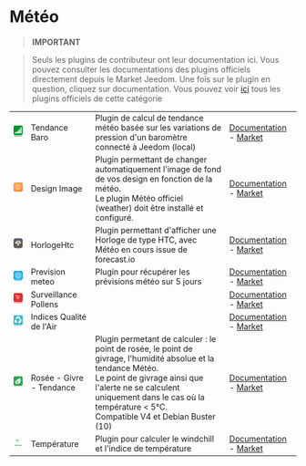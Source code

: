 
# Météo


>**IMPORTANT**

>Seuls les plugins de contributeur ont leur documentation ici. Vous pouvez consulter les documentations des plugins officiels directement depuis le Market Jeedom. Une fois sur le plugin en question, cliquez sur documentation.
>Vous pouvez voir [ici](https://market.jeedom.com/index.php?v=d&p=market&type=plugin&categorie=weather) tous les plugins officiels de cette catégorie

| | | | |
|--- | --- | --- | ---|
|<img src="baro/baro_icon.png" class="pluginLogo" width="100" />|Tendance Baro|Plugin de calcul de tendance météo basée sur les variations de pression d'un baromètre connecté à Jeedom (local)|[Documentation](https://odolc.github.io/Baro/fr_FR/) - [Market](https://market.jeedom.com/index.php?v=d&p=market_display&id=2405)|
|<img src="designImgSwitch/designImgSwitch_icon.png" class="pluginLogo" width="100" />|Design Image|Plugin permettant de changer automatiquement l'image de fond de vos design en fonction de la météo.<br/>Le plugin Météo officiel (weather) doit être installé et configuré.|[Documentation](https://mips2648.github.io/jeedom-plugins-docs/designImgSwitch/fr_FR/) - [Market](https://market.jeedom.com/index.php?v=d&p=market_display&id=3819)|
|<img src="horlogehtc/horlogehtc_icon.png" class="pluginLogo" width="100" />|HorlogeHtc|Plugin permettant d'afficher une Horloge de type HTC, avec Météo en cours issue de forecast.io|[Documentation](https://ZitouneOlivier.github.io/jeedom_horlogehtc/fr_FR/) - [Market](https://market.jeedom.com/index.php?v=d&p=market_display&id=2360)|
|<img src="meteoprev/meteoprev_icon.png" class="pluginLogo" width="100" />|Prevision meteo|Plugin pour récupérer les prévisions météo sur 5 jours|[Documentation](https://zyg0m4t1k.github.io/meteoprev/fr_FR/) - [Market](https://market.jeedom.com/index.php?v=d&p=market_display&id=3228)|
|<img src="pollenwatcher/pollenwatcher_icon.png" class="pluginLogo" width="100" />|Surveillance Pollens||[Documentation]() - [Market](https://market.jeedom.com/index.php?v=d&p=market_display&id=3251)|
|<img src="qualiteair/qualiteair_icon.png" class="pluginLogo" width="100" />|Indices Qualité de l'Air||[Documentation]() - [Market](https://market.jeedom.com/index.php?v=d&p=market_display&id=1416)|
|<img src="rosee/rosee_icon.png" class="pluginLogo" width="100" />|Rosée - Givre - Tendance|Plugin permetant de calculer : le point de rosée, le point de givrage, l'humidité absolue et la tendance Météo. <BR/>Le point de givrage ainsi que l'alerte ne se calculent uniquement dans le cas où la température < 5°C. <BR />Compatible V4 et Debian Buster (10)|[Documentation](https://jealg.github.io/plugin-rosee/fr_FR/) - [Market](https://market.jeedom.com/index.php?v=d&p=market_display&id=1653)|
|<img src="temperature/temperature_icon.png" class="pluginLogo" width="100" />|Température|Plugin pour calculer le windchill et l'indice de température|[Documentation](https://odolc.github.io/Temperature/fr_FR/) - [Market](https://market.jeedom.com/index.php?v=d&p=market_display&id=2778)|
